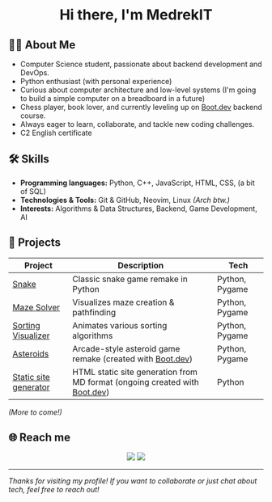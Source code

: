 <!-- Profile README for MedrekIT -->

<h1 align="center">Hi there, I'm MedrekIT</h1>

## 👨‍💻 About Me

- Computer Science student, passionate about backend development and DevOps.
- Python enthusiast (with personal experience)<!--, also learning Go for backend and some DevOps basics.-->
- Curious about computer architecture and low-level systems (I'm going to build a simple computer on a breadboard in a future)
- Chess player, book lover, and currently leveling up on [Boot.dev](https://boot.dev/) backend course.
- Always eager to learn, collaborate, and tackle new coding challenges.
- C2 English certificate

## 🛠️ Skills

- **Programming languages:** Python, C++, JavaScript, HTML, CSS, (a bit of SQL<!--, and learning Go-->)
- **Technologies & Tools:** Git & GitHub, Neovim, Linux *(Arch btw.)*
- **Interests:** Algorithms & Data Structures, Backend, Game Development, AI

## 🚩 Projects

| Project                                                                     | Description                                                                                     | Tech              |
|-----------------------------------------------------------------------------|-------------------------------------------------------------------------------------------------|-------------------|
| [Snake](https://github.com/MedrekIT/Snake/)                                 | Classic snake game remake in Python                                                             | Python, Pygame    |
| [Maze Solver](https://github.com/MedrekIT/Maze-solver/)                     | Visualizes maze creation & pathfinding                                                          | Python, Pygame    |
| [Sorting Visualizer](https://github.com/MedrekIT/Sorting-algorithms)        | Animates various sorting algorithms                                                             | Python, Pygame    |
| [Asteroids](https://github.com/MedrekIT/asteroids/)                         | Arcade-style asteroid game remake (created with [Boot.dev](https://boot.dev/))                  | Python, Pygame    |
| [Static site generator](https://github.com/MedrekIT/static-site-generator/) | HTML static site generation from MD format (ongoing created with [Boot.dev](https://boot.dev/)) | Python            |

*(More to come!)*

## 🌐 Reach me

<p align="center">
  <a href="https://www.linkedin.com/in/d-medrek/"><img src="https://img.shields.io/badge/LinkedIn-0077B5?style=flat&logo=linkedin&logoColor=white"/></a>
  <a href="mailto:dan.2-300@wp.pl"><img src="https://img.shields.io/badge/Email-EA4335?style=flat&logo=gmail&logoColor=white"/></a>
</p>

---

*Thanks for visiting my profile! If you want to collaborate or just chat about tech, feel free to reach out!*
